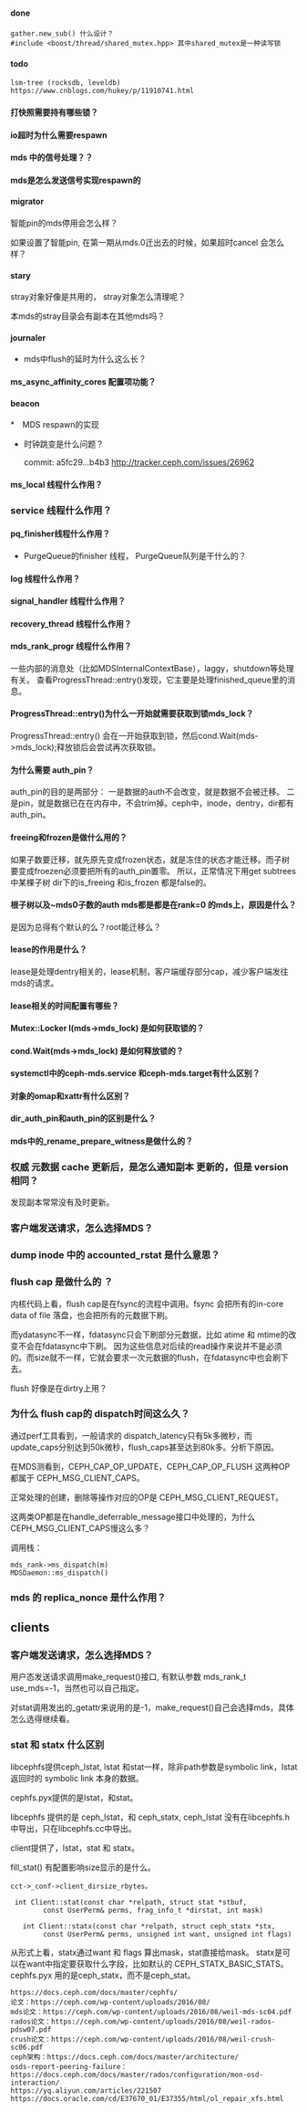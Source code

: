 #### done
```
gather.new_sub() 什么设计？
#include <boost/thread/shared_mutex.hpp> 其中shared_mutex是一种读写锁
```

#### todo
```
lsm-tree (rocksdb, leveldb)
https://www.cnblogs.com/hukey/p/11910741.html
```

#### 打快照需要持有哪些锁？

#### io超时为什么需要respawn

#### mds 中的信号处理？？

#### mds是怎么发送信号实现respawn的
    
#### migrator

智能pin的mds停用会怎么样？

如果设置了智能pin, 在第一期从mds.0迁出去的时候，如果超时cancel 会怎么样？

#### stary

stray对象好像是共用的， stray对象怎么清理呢？

本mds的stray目录会有副本在其他mds吗？

#### journaler

* mds中flush的延时为什么这么长？

#### ms_async_affinity_cores 配置项功能？

#### beacon
    
*　MDS respawn的实现

*  时钟跳变是什么问题？

    commit: a5fc29...b4b3
    http://tracker.ceph.com/issues/26962

#### ms_local 线程什么作用？

### service 线程什么作用？

#### pq_finisher线程什么作用？
  
* PurgeQueue的finisher 线程， PurgeQueue队列是干什么的？

#### log 线程什么作用？

#### signal_handler 线程什么作用？

#### recovery_thread 线程什么作用？

#### mds_rank_progr 线程什么作用？
  
一些内部的消息处（比如MDSInternalContextBase），laggy，shutdown等处理有关。
查看ProgressThread::entry()发现，它主要是处理finished_queue里的消息。

#### ProgressThread::entry()为什么一开始就需要获取到锁mds_lock？
ProgressThread::entry() 会在一开始获取到锁，然后cond.Wait(mds->mds_lock);释放锁后会尝试再次获取锁。
 
#### 为什么需要 auth_pin？

auth_pin的目的是两部分：
一是数据的auth不会改变，就是数据不会被迁移。
二是pin，就是数据已在在内存中，不会trim掉。ceph中，inode，dentry，dir都有auth_pin。

#### freeing和frozen是做什么用的？

如果子数要迁移，就先原先变成frozen状态，就是冻住的状态才能迁移。而子树要变成froezen必须要把所有的auth_pin置零。
所以，正常情况下用get subtrees中某棵子树 dir下的is_freeing 和is_frozen 都是false的。


#### 根子树以及~mds0子数的auth mds都是都是在rank=0 的mds上，原因是什么？

是因为总得有个默认的么？root能迁移么？

#### lease的作用是什么？

lease是处理dentry相关的，lease机制，客户端缓存部分cap，减少客户端发往mds的请求。
   
#### lease相关的时间配置有哪些？
#### Mutex::Locker l(mds->mds_lock) 是如何获取锁的？
#### cond.Wait(mds->mds_lock) 是如何释放锁的？
#### systemctl中的ceph-mds.service 和ceph-mds.target有什么区别？
#### 对象的omap和xattr有什么区别？
#### dir_auth_pin和auth_pin的区别是什么？
#### mds中的_rename_prepare_witness是做什么的？

### 权威 元数据 cache 更新后，是怎么通知副本 更新的，但是 version相同？ 

发现副本常常没有及时更新。

### 客户端发送请求，怎么选择MDS？

### dump inode 中的 accounted_rstat 是什么意思？

### flush cap 是做什么的 ？

内核代码上看，flush cap是在fsync的流程中调用。fsync 会把所有的in-core data of file 落盘，也会把所有的元数据下刷。

而ydatasync不一样，fdatasync只会下刷部分元数据，比如 atime 和 mtime的改变不会在fdatasync中下刷。
因为这些信息对后续的read操作来说并不是必须的。而size就不一样，它就会要求一次元数据的flush，在fdatasync中也会刷下去。

flush 好像是在dirtry上用？

### 为什么 flush cap的 dispatch时间这么久？

通过perf工具看到，一般请求的 dispatch_latency只有5k多微秒，而update_caps分别达到50k微秒，flush_caps甚至达到80k多。分析下原因。

在MDS测看到，CEPH_CAP_OP_UPDATE，CEPH_CAP_OP_FLUSH 这两种OP都属于 CEPH_MSG_CLIENT_CAPS。

正常处理的创建，删除等操作对应的OP是 CEPH_MSG_CLIENT_REQUEST。

这两类OP都是在handle_deferrable_message接口中处理的，为什么CEPH_MSG_CLIENT_CAPS慢这么多？

调用栈：

    mds_rank->ms_dispatch(m)
    MDSDaemon::ms_dispatch()


### mds 的 replica_nonce 是什么作用？

## clients
### 客户端发送请求，怎么选择MDS？

用户态发送请求调用make_request()接口, 有默认参数 mds_rank_t use_mds=-1，当然也可以自己指定。

对stat调用发出的_getattr来说用的是-1，make_request()自己会选择mds，具体怎么选得继续看。

### stat 和 statx 什么区别

libcephfs提供ceph_lstat, lstat 和stat一样，除非path参数是symbolic link，lstat 返回时的 symbolic link 本身的数据。

cephfs.pyx提供的是lstat，和stat。

libcephfs 提供的是 ceph_lstat，和 ceph_statx, ceph_lstat 没有在libcephfs.h 中导出，只在libcephfs.cc中导出。

client提供了，lstat，stat 和 statx。

fill_stat() 有配置影响size显示的是什么。

    cct->_conf->client_dirsize_rbytes。 
    
     int Client::stat(const char *relpath, struct stat *stbuf, 
            const UserPerm& perms, frag_info_t *dirstat, int mask)
            
       int Client::statx(const char *relpath, struct ceph_statx *stx,
            const UserPerm& perms, unsigned int want, unsigned int flags)
            
 从形式上看，statx通过want 和 flags 算出mask，stat直接给mask。 statx是可以在want中指定要获取什么字段，比如默认的 CEPH_STATX_BASIC_STATS。cephfs.pyx 用的是ceph_statx，而不是ceph_stat。

```
https://docs.ceph.com/docs/master/cephfs/
论文：https://ceph.com/wp-content/uploads/2016/08/
mds论文：https://ceph.com/wp-content/uploads/2016/08/weil-mds-sc04.pdf
rados论文：https://ceph.com/wp-content/uploads/2016/08/weil-rados-pdsw07.pdf
crush论文：https://ceph.com/wp-content/uploads/2016/08/weil-crush-sc06.pdf
ceph架构：https://docs.ceph.com/docs/master/architecture/
osds-report-peering-failure：https://docs.ceph.com/docs/master/rados/configuration/mon-osd-interaction/
https://yq.aliyun.com/articles/221507
https://docs.oracle.com/cd/E37670_01/E37355/html/ol_repair_xfs.html
```
